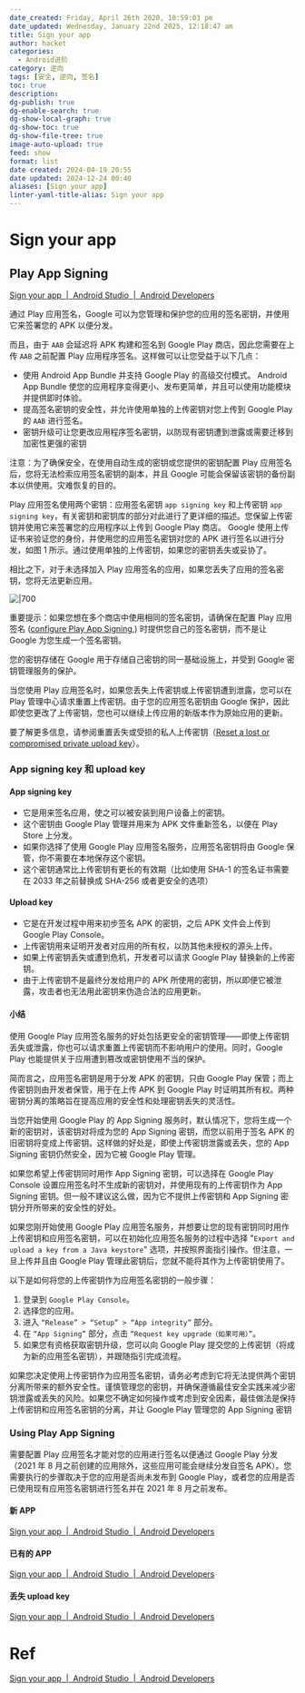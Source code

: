 ```yaml
---
date_created: Friday, April 26th 2020, 10:59:03 pm
date_updated: Wednesday, January 22nd 2025, 12:18:47 am
title: Sign your app
author: hacket
categories:
  - Android进阶
category: 逆向
tags: [安全, 逆向, 签名]
toc: true
description: 
dg-publish: true
dg-enable-search: true
dg-show-local-graph: true
dg-show-toc: true
dg-show-file-tree: true
image-auto-upload: true
feed: show
format: list
date created: 2024-04-19 20:55
date updated: 2024-12-24 00:40
aliases: [Sign your app]
linter-yaml-title-alias: Sign your app
---
```


# Sign your app

## Play App Signing

[Sign your app  |  Android Studio  |  Android Developers](https://developer.android.com/studio/publish/app-signing#app-signing-google-play)

通过 Play 应用签名，Google 可以为您管理和保护您的应用的签名密钥，并使用它来签署您的 APK 以便分发。

而且，由于 `AAB` 会延迟将 APK 构建和签名到 Google Play 商店，因此您需要在上传 `AAB` 之前配置 Play 应用程序签名。这样做可以让您受益于以下几点：

- 使用 Android App Bundle 并支持 Google Play 的高级交付模式。 Android App Bundle 使您的应用程序变得更小、发布更简单，并且可以使用功能模块并提供即时体验。
- 提高签名密钥的安全性，并允许使用单独的上传密钥对您上传到 Google Play 的 `AAB` 进行签名。
- 密钥升级可让您更改应用程序签名密钥，以防现有密钥遭到泄露或需要迁移到加密性更强的密钥

注意：为了确保安全，在使用自动生成的密钥或您提供的密钥配置 Play 应用签名后，您将无法检索应用签名密钥的副本，并且 Google 可能会保留该密钥的备份副本以供使用。灾难恢复的目的。

Play 应用签名使用两个密钥：应用签名密钥 `app signing key` 和上传密钥 `app signing key`，有关密钥和密钥库的部分对此进行了更详细的描述。您保留上传密钥并使用它来签署您的应用程序以上传到 Google Play 商店。 Google 使用上传证书来验证您的身份，并使用您的应用签名密钥对您的 APK 进行签名以进行分发，如图 1 所示。通过使用单独的上传密钥，如果您的密钥丢失或妥协了。

相比之下，对于未选择加入 Play 应用签名的应用，如果您丢失了应用的签名密钥，您将无法更新应用。

![|700](https://developer.android.com/static/studio/images/publish/appsigning_googleplayappsigningdiagram_2x.png)

重要提示：如果您想在多个商店中使用相同的签名密钥，请确保在配置 Play 应用签名 ([configure Play App Signing](https://developer.android.com/studio/publish/app-signing#enroll),) 时提供您自己的签名密钥，而不是让 Google 为您生成一个签名密钥。

您的密钥存储在 Google 用于存储自己密钥的同一基础设施上，并受到 Google 密钥管理服务的保护。

当您使用 Play 应用签名时，如果您丢失上传密钥或上传密钥遭到泄露，您可以在 Play 管理中心请求重置上传密钥。由于您的应用签名密钥由 Google 保护，因此即使您更改了上传密钥，您也可以继续上传应用的新版本作为原始应用的更新。

要了解更多信息，请参阅重置丢失或受损的私人上传密钥（[Reset a lost or compromised private upload key](https://developer.android.com/studio/publish/app-signing#reset_upload_key)）。

### App signing key 和 upload key

#### App signing key

- 它是用来签名应用，使之可以被安装到用户设备上的密钥。
- 这个密钥由 Google Play 管理并用来为 APK 文件重新签名，以便在 Play Store 上分发。
- 如果你选择了使用 Google Play 应用签名服务，应用签名密钥将由 Google 保管，你不需要在本地保存这个密钥。
- 这个密钥通常比上传密钥有更长的有效期（比如使用 SHA-1 的签名证书需要在 2033 年之前替换成 SHA-256 或者更安全的选项）

#### Upload key

- 它是在开发过程中用来初步签名 APK 的密钥，之后 APK 文件会上传到 Google Play Console。
- 上传密钥用来证明开发者对应用的所有权，以防其他未授权的源头上传。
- 如果上传密钥丢失或遭到危机，开发者可以请求 Google Play 替换新的上传密钥。
- 由于上传密钥不是最终分发给用户的 APK 所使用的密钥，所以即便它被泄露，攻击者也无法用此密钥来伪造合法的应用更新。

#### 小结

使用 Google Play 应用签名服务的好处包括更安全的密钥管理——即使上传密钥丢失或泄露，你也可以请求重置上传密钥而不影响用户的使用。同时，Google Play 也能提供关于应用遭到篡改或密钥使用不当的保护。

简而言之，应用签名密钥是用于分发 APK 的密钥，只由 Google Play 保管；而上传密钥则由开发者保管，用于在上传 APK 到 Google Play 时证明其所有权。两种密钥分离的策略旨在提高应用的安全性和处理密钥丢失的灵活性。

当您开始使用 Google Play 的 App Signing 服务时，默认情况下，您将生成一个新的密钥对，该密钥对将成为您的 App Signing 密钥，而您以前用于签名 APK 的旧密钥将变成上传密钥。这样做的好处是，即使上传密钥泄露或丢失，您的 App Signing 密钥仍然安全，因为它被 Google Play 管理。

如果您希望上传密钥同时用作 App Signing 密钥，可以选择在 Google Play Console 设置应用签名时不生成新的密钥对，并使用现有的上传密钥作为 App Signing 密钥。但一般不建议这么做，因为它不提供上传密钥和 App Signing 密钥分开所带来的安全性的好处。

如果您刚开始使用 Google Play 应用签名服务，并想要让您的现有密钥同时用作上传密钥和应用签名密钥，可以在初始化应用签名服务的过程中选择 "`Export and upload a key from a Java keystore`" 选项，并按照界面指引操作。但注意，一旦上传并且由 Google Play 管理此密钥后，您就不能将其作为上传密钥使用了。

以下是如何将您的上传密钥作为应用签名密钥的一般步骤：

1. 登录到 `Google Play Console`。
2. 选择您的应用。
3. 进入 `“Release” > “Setup” > “App integrity”` 部分。
4. 在 `“App Signing”` 部分，点击 `“Request key upgrade（如果可用）”`。
5. 如果您有资格获取密钥升级，您可以向 Google Play 提交您的上传密钥（将成为新的应用签名密钥），并跟随指引完成流程。

如果您决定使用上传密钥作为应用签名密钥，请务必考虑到它将无法提供两个密钥分离所带来的额外安全性。谨慎管理您的密钥，并确保遵循最佳安全实践来减少密钥泄露或丢失的风险。如果您不确定如何操作或考虑到安全因素，最佳做法是保持上传密钥和应用签名密钥的分离，并让 Google Play 管理您的 App Signing 密钥

### Using Play App Signing

需要配置 Play 应用签名才能对您的应用进行签名以便通过 Google Play 分发（2021 年 8 月之前创建的应用除外，这些应用可能会继续分发自签名 APK）。您需要执行的步骤取决于您的应用是否尚未发布到 Google Play，或者您的应用是否已使用现有应用签名密钥进行签名并在 2021 年 8 月之前发布。

#### 新 APP

[Sign your app  |  Android Studio  |  Android Developers](https://developer.android.com/studio/publish/app-signing#enroll_new)

#### 已有的 APP

[Sign your app  |  Android Studio  |  Android Developers](https://developer.android.com/studio/publish/app-signing#enroll_existing)

#### 丢失 upload key

[Sign your app  |  Android Studio  |  Android Developers](https://developer.android.com/studio/publish/app-signing#reset_upload_key)

# Ref

[Sign your app  |  Android Studio  |  Android Developers](https://developer.android.com/studio/publish/app-signing)

